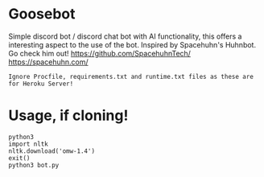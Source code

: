 ﻿# Goosebot

Simple discord bot / discord chat bot with AI functionality, this offers a interesting aspect to the use of the bot. Inspired by Spacehuhn's Huhnbot. Go check him out! https://github.com/SpacehuhnTech/ https://spacehuhn.com/ 

`Ignore Procfile, requirements.txt and runtime.txt files as these are for Heroku Server!`

# Usage, if cloning!
```
python3
import nltk
nltk.download('omw-1.4')
exit()
python3 bot.py
```
